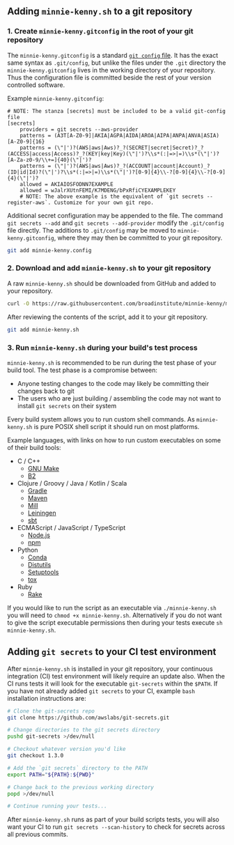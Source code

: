 ## Adding `minnie-kenny.sh` to a git repository

### 1. Create `minnie-kenny.gitconfig` in the root of your git repository

The `minnie-kenny.gitconfig` is a standard [`git config`
file](https://git-scm.com/docs/git-config#_configuration_file). It has the exact same syntax as `.git/config`, but
unlike the files under the `.git` directory the `minnie-kenny.gitconfig` lives in the working directory of your
repository. Thus the configuration file is committed beside the rest of your version controlled software.

Example `minnie-kenny.gitconfig`:

```gitconfig
# NOTE: The stanza [secrets] must be included to be a valid git-config file
[secrets]
    providers = git secrets --aws-provider
    patterns = (A3T[A-Z0-9]|AKIA|AGPA|AIDA|AROA|AIPA|ANPA|ANVA|ASIA)[A-Z0-9]{16}
    patterns = (\"|')?(AWS|aws|Aws)?_?(SECRET|secret|Secret)?_?(ACCESS|access|Access)?_?(KEY|key|Key)(\"|')?\\s*(:|=>|=)\\s*(\"|')?[A-Za-z0-9/\\+=]{40}(\"|')?
    patterns = (\"|')?(AWS|aws|Aws)?_?(ACCOUNT|account|Account)_?(ID|id|Id)?(\"|')?\\s*(:|=>|=)\\s*(\"|')?[0-9]{4}\\-?[0-9]{4}\\-?[0-9]{4}(\"|')?
    allowed = AKIAIOSFODNN7EXAMPLE
    allowed = wJalrXUtnFEMI/K7MDENG/bPxRfiCYEXAMPLEKEY
    # NOTE: The above example is the equivalent of `git secrets --register-aws`. Customize for your own git repo.
```

Additional secret configuration may be appended to the file. The command `git secrets --add` and
`git secrets --add-provider` modify the `.git/config` file directly. The additions to `.git/config` may be moved to
`minnie-kenny.gitconfig`, where they may then be committed to your git repository.

```bash
git add minnie-kenny.config
```

### 2. Download and add `minnie-kenny.sh` to your git repository

A raw `minnie-kenny.sh` should be downloaded from GitHub and added to your repository.

```bash
curl -O https://raw.githubusercontent.com/broadinstitute/minnie-kenny/master/minnie-kenny.sh
```

After reviewing the contents of the script, add it to your git repository.

```bash
git add minnie-kenny.sh
```

### 3. Run `minnie-kenny.sh` during your build's test process

`minnie-kenny.sh` is recommended to be run during the test phase of your build tool. The test phase is a compromise
between:

- Anyone testing changes to the code may likely be committing their changes back to git
- The users who are just building / assembling the code may not want to install `git secrets` on their system

Every build system allows you to run custom shell commands. As `minnie-kenny.sh` is pure POSIX shell script it should
run on most platforms.

Example languages, with links on how to run custom executables on some of their build tools:

- C / C++
    - [GNU Make](https://www.gnu.org/software/make/manual/html_node/Force-Targets.html#Force-Targets)
    - [B2](https://boostorg.github.io/build/manual/master/index.html#jam.language.rules.builtins.utility._shell__)
- Clojure / Groovy / Java / Kotlin / Scala
    - [Gradle](https://docs.gradle.org/current/dsl/org.gradle.api.tasks.Exec.html)
    - [Maven](https://www.mojohaus.org/exec-maven-plugin/)
    - [Mill](https://www.lihaoyi.com/mill/page/extending-mill.html#custom-targets--commands)
    - [Leiningen](https://github.com/hyPiRion/lein-shell#readme)
    - [sbt](https://www.scala-sbt.org/1.x/docs/Process.html)
- ECMAScript / JavaScript / TypeScript
    - [Node.js](https://nodejs.org/api/child_process.html#child_process_child_process_spawnsync_command_args_options)
    - [npm](https://docs.npmjs.com/misc/scripts#examples)
- Python
    - [Conda](https://docs.conda.io/projects/conda-build/en/latest/resources/define-metadata.html?highlight=test#test-commands)
    - [Distutils](https://docs.python.org/3/distutils/extending.html)
    - [Setuptools](https://setuptools.readthedocs.io/en/latest/setuptools.html#adding-commands)
    - [tox](https://tox.readthedocs.io/en/latest/#basic-example)
- Ruby
    - [Rake](https://ruby.github.io/rake/FileUtils.html#method-i-sh)

If you would like to run the script as an executable via `./minnie-kenny.sh` you will need to
`chmod +x minnie-kenny.sh`. Alternatively if you do not want to give the script executable permissions then during your
tests execute `sh minnie-kenny.sh`.

## Adding `git secrets` to your CI test environment

After `minnie-kenny.sh` is installed in your git repository, your continuous integration (CI) test environment will
likely require an update also. When the CI runs tests it will look for the executable `git-secrets` within the `$PATH`.
If you have not already added `git secrets` to your CI, example `bash` installation instructions are:

```bash
# Clone the git-secrets repo
git clone https://github.com/awslabs/git-secrets.git

# Change directories to the git secrets directory
pushd git-secrets >/dev/null

# Checkout whatever version you'd like
git checkout 1.3.0

# Add the `git secrets` directory to the PATH
export PATH="${PATH}:${PWD}"

# Change back to the previous working directory
popd >/dev/null

# Continue running your tests...
```

After `minnie-kenny.sh` runs as part of your build scripts tests, you will also want your CI to run
`git secrets --scan-history` to check for secrets across all previous commits.
